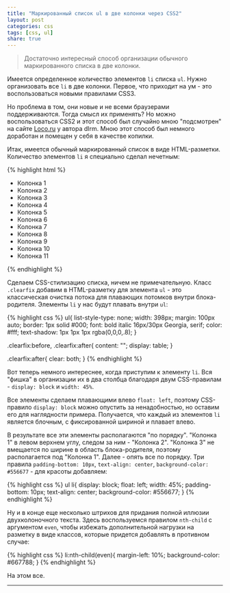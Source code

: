 ```yaml
---
title: "Маркированный список ul в две колонки через CSS2"
layout: post
categories: css
tags: [css, ul]
share: true
---
```


> Достаточно интересный способ организации обычного маркированного списка в две колонки.

Имеется определенное количество элементов `li` списка `ul`. Нужно организовать все `li` в две колонки. Первое, что приходит на ум - это воспользоваться новыми правилами CSS3.

Но проблема в том, они новые и не всеми браузерами поддерживаются. Тогда смысл их применять? Но можно воспользоваться CSS2 и этот способ был случайно мною "подсмотрен" на сайте [Loco.ru][1] у автора dIrm. Мною этот способ был немного доработан и помещен у себя в качестве копилки.

Итак, имеется обычный маркированный список в виде HTML-разметки. Количество элементов `li` я специально сделал нечетным:

{% highlight html %}
<ul>
  <li>Колонка 1</li>
  <li>Колонка 2</li>
  <li>Колонка 3</li>
  <li>Колонка 4</li>
  <li>Колонка 5</li>
  <li>Колонка 6</li>
  <li>Колонка 7</li>
  <li>Колонка 8</li>
  <li>Колонка 9</li>
  <li>Колонка 10</li>
  <li>Колонка 11</li>
</ul>
{% endhighlight %}

Сделаем CSS-стилизацию списка, ничем не примечательную. Класс `.clearfix` добавим в HTML-разметку для элемента `ul` - это классическая очистка потока для плавающих потомков внутри блока-родителя. Элементы `li` у нас будут плавать внутри `ul`:

{% highlight css %}
ul{
  list-style-type: none;
  width: 398px;
  margin: 100px auto;
  border: 1px solid #000;
  font: bold italic 16px/30px Georgia, serif;
  color: #fff;
  text-shadow: 1px 1px 1px rgba(0,0,0,.8);
}

.clearfix:before,
.clearfix:after{
  content: "";
  display: table;
}

.clearfix:after{
  clear: both;
}
{% endhighlight %}

Вот теперь немного интереснее, когда приступим к элементу `li`. Вся "фишка" в организации их в два столбца благодаря двум CSS-правилам - `display: block` и `width: 45%`.

Все элементы сделаем плавающими влево `float: left`, поэтому CSS-правило `display: block` можно опустить за ненадобностью, но оставим его для наглядности примера. Получается, что каждый из элементов `li` является блочным, с фиксированной шириной и плавает влево.

В результате все эти элементы располагаются "по порядку". "Колонка 1" в левом верхнем углу, следом за ним - "Колонка 2". "Колонка 3" не вмещается по ширине в область блока-родителя, поэтому располагается под "Колонка 1". Далее - опять все по порядку. Три правила `padding-bottom: 10px`, `text-align: center`, `background-color: #556677` - для красоты добавляем:

{% highlight css %}
ul li{
  display: block;
  float: left;
  width: 45%;
  padding-bottom: 10px;
  text-align: center;
  background-color: #556677;
}
{% endhighlight %}

Ну и в конце еще несколько штрихов для придания полной иллюзии двухколоночного текста. Здесь воспользуемся правилом `nth-child` с аргументом `even`, чтобы избежать дополнительной нагрузки на разметку в виде классов, которые придется добавлять в противном случае:

{% highlight css %}
li:nth-child(even){
  margin-left: 10%;
  background-color: #667788;
}
{% endhighlight %}

На этом все.

---

[1]: http://loco.ru "Loco"